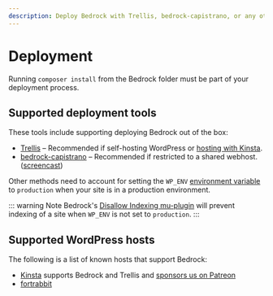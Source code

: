 ```yaml
---
description: Deploy Bedrock with Trellis, bedrock-capistrano, or any other method as long as `composer install` is run as part of the deployment process.
---
```


# Deployment

Running `composer install` from the Bedrock folder must be part of your deployment process.

## Supported deployment tools

These tools include supporting deploying Bedrock out of the box:

- [Trellis](https://roots.io/trellis/) – Recommended if self-hosting WordPress or [hosting with Kinsta](https://kinsta.com/?kaid=OFDHAJIXUDIV).
- [bedrock-capistrano](https://github.com/roots/bedrock-capistrano) – Recommended if restricted to a shared webhost. ([screencast](https://roots.io/screencasts/deploying-wordpress-with-capistrano/))

Other methods need to account for setting the `WP_ENV` [environment variable](environment-variables.md) to `production` when your site is in a production environment.

::: warning Note
Bedrock's [Disallow Indexing mu-plugin](https://github.com/roots/bedrock/blob/master/web/app/mu-plugins/disallow-indexing.php) will prevent indexing of a site when `WP_ENV` is not set to `production`.
:::

## Supported WordPress hosts

The following is a list of known hosts that support Bedrock:

- [Kinsta](https://roots.io/guides/deploying-to-kinsta-with-trellis/) supports Bedrock and Trellis and [sponsors us on Patreon](https://patreon.com/rootsdev)
- [fortrabbit](https://help.fortrabbit.com/install-wordpress-4-pro#toc-install)
